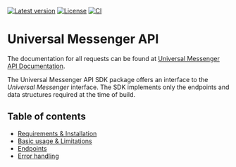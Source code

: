 [![Latest version](https://img.shields.io/github/v/release/netresearch/sdk-api-universal-messenger?sort=semver)](https://github.com/netresearch/sdk-api-universal-messenger/releases/latest)
[![License](https://img.shields.io/github/license/netresearch/sdk-api-universal-messenger)](https://github.com/netresearch/sdk-api-universal-messenger/blob/main/LICENSE)
[![CI](https://github.com/netresearch/sdk-api-universal-messenger/actions/workflows/ci.yml/badge.svg)](https://github.com/netresearch/sdk-api-universal-messenger/actions/workflows/ci.yml)


# Universal Messenger API
The documentation for all requests can be found at [Universal Messenger API Documentation](doc/Developer_de_UM_7-53.pdf).

The Universal Messenger API SDK package offers an interface to the *Universal Messenger* interface.
The SDK implements only the endpoints and data structures required at the time of build.

## Table of contents
- [Requirements & Installation](doc/Requirements.md)
- [Basic usage & Limitations](doc/Basic.md)
- [Endpoints](doc/Endpoints.md)
- [Error handling](doc/ErrorHandling.md)
